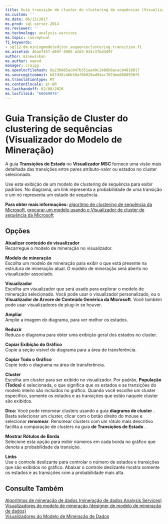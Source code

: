 ```yaml
---
title: Guia transição de cluster do clustering de sequências (Visualizador do modelo de mineração) | Microsoft Docs
ms.custom: ''
ms.date: 06/13/2017
ms.prod: sql-server-2014
ms.reviewer: ''
ms.technology: analysis-services
ms.topic: conceptual
f1_keywords:
- sql12.dm.miningmodeleditor.sequenceclustering.transition.f1
ms.assetid: 40aef457-d69f-4905-a2d3-924c37bd3d97
author: minewiskan
ms.author: owend
manager: craigg
ms.openlocfilehash: 8a236805ac047b351aa49c2486b8acac84818017
ms.sourcegitcommit: b87d36c46b39af8b929ad94ec707dee8800950f5
ms.translationtype: MT
ms.contentlocale: pt-BR
ms.lasthandoff: 02/08/2020
ms.locfileid: "66069076"
---
```

# <a name="sequence-clustering-cluster-transition-tab-mining-model-viewer"></a>Guia Transição de Cluster do clustering de sequências (Visualizador do Modelo de Mineração)
  A guia **Transições de Estado** no **Visualizador MSC** fornece uma visão mais detalhada das transições entre pares atributo-valor ou estados no cluster selecionado.  
  
 Use esta exibição de um modelo de clustering de sequência para exibir padrões. No diagrama, um link representa a probabilidade de uma transição e um nó representa um estado de sequência.  
  
 **Para obter mais informações:** [algoritmo de clustering de sequência da Microsoft](data-mining/microsoft-sequence-clustering-algorithm.md), [procurar um modelo usando o Visualizador de cluster de sequência da Microsoft](data-mining/browse-a-model-using-the-microsoft-sequence-cluster-viewer.md)  
  
## <a name="options"></a>Opções  
 **Atualizar conteúdo do visualizador**  
 Recarregue o modelo de mineração no visualizador.  
  
 **Modelo de mineração**  
 Escolha um modelo de mineração para exibir o que está presente na estrutura de mineração atual. O modelo de mineração será aberto no visualizador associado.  
  
 **Visualizador**  
 Escolha um visualizador que será usado para explorar o modelo de mineração selecionado. Você pode usar o visualizador personalizado, ou o **Visualizador de Árvore de Conteúdo Genérica da Microsoft**. Você também pode usar visualizadores de plug-in se houver.  
  
 **Ampliar**  
 Amplie a imagem do diagrama, para ver melhor os estados.  
  
 **Reduzir**  
 Reduza o diagrama para obter uma exibição geral dos estados no cluster.  
  
 **Copiar Exibição do Gráfico**  
 Copie a seção visível do diagrama para a área de transferência.  
  
 **Copiar Todo o Gráfico**  
 Copie todo o diagrama na área de transferência.  
  
 **Cluster**  
 Escolha um cluster para ser exibido no visualizador. Por padrão, **População (Todos)** é selecionada, o que significa que os estados e as transições do modelo inteiro são incluídos no gráfico. Quando você escolhe um cluster específico, somente os estados e as transições que estão naquele cluster são exibidos.  
  
 **Dica:** Você pode renomear clusters usando a guia **diagrama de cluster** . Basta selecionar um cluster, clicar com o botão direito do mouse e selecionar **renomear**. Renomear clusters com um rótulo mais descritivo facilita a comparação de clusters na guia **de Transições de Estado** .  
  
 **Mostrar Rótulos de Borda**  
 Selecione esta opção para exibir números em cada borda no gráfico que denota a probabilidade da transição.  
  
 **Links**  
 Use o controle deslizante para controlar o número de estados e transições que são exibidos no gráfico. Abaixar o controle deslizante mostra somente os estados e as transições com a probabilidade mais alta.  
  
## <a name="see-also"></a>Consulte Também  
 [Algoritmos de mineração de dados &#40;mineração de dados Analysis Services&#41;](data-mining/data-mining-algorithms-analysis-services-data-mining.md)   
 [Visualizadores de modelo de mineração &#40;designer de modelo de mineração de dados&#41;](mining-model-viewers-data-mining-model-designer.md)   
 [Visualizadores do Modelo de Mineração de Dados](data-mining/data-mining-model-viewers.md)  
  
  
